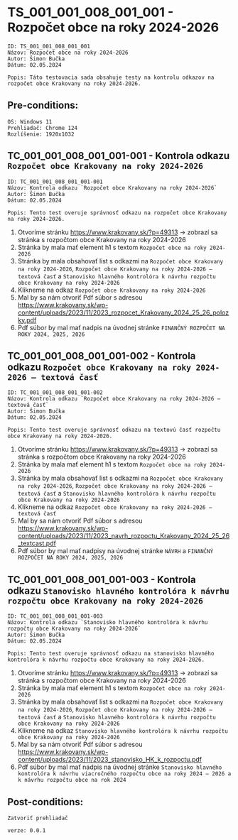 # TS_001_001_008_001_001 - Rozpočet obce na roky 2024-2026

```
ID: TS_001_001_008_001_001
Názov: Rozpočet obce na roky 2024-2026
Autor: Šimon Bučka
Dátum: 02.05.2024
```

```
Popis: Táto testovacia sada obsahuje testy na kontrolu odkazov na rozpočet obce Krakovany na roky 2024-2026.
```

## Pre-conditions:

```
OS: Windows 11
Prehliadač: Chrome 124
Rozlíšenie: 1920x1032
```

## TC_001_001_008_001_001-001 - Kontrola odkazu `Rozpočet obce Krakovany na roky 2024-2026`

```
ID: TC_001_001_008_001_001-001
Názov: Kontrola odkazu `Rozpočet obce Krakovany na roky 2024-2026`
Autor: Šimon Bučka
Dátum: 02.05.2024
```

```
Popis: Tento test overuje správnosť odkazu na rozpočet obce Krakovany na roky 2024-2026.
```

1. Otvoríme stránku https://www.krakovany.sk/?p=49313 -> zobrazí sa stránka s rozpočtom obce Krakovany na roky 2024-2026
2. Stránka by mala mať element h1 s textom `Rozpočet obce na roky 2024-2026`
3. Stránka by mala obsahovať list s odkazmi na `Rozpočet obce Krakovany na roky 2024-2026`, `Rozpočet obce Krakovany na roky 2024-2026 – textová časť` a `Stanovisko hlavného kontrolóra k návrhu rozpočtu obce Krakovany na roky 2024-2026`
4. Klikneme na odkaz `Rozpočet obce Krakovany na roky 2024-2026`
5. Mal by sa nám otvoriť Pdf súbor s adresou https://www.krakovany.sk/wp-content/uploads/2023/11/2023_rozpocet_Krakovany_2024_25_26_polozky.pdf
6. Pdf súbor by mal mať nadpis na úvodnej stránke `FINANČNÝ ROZPOČET NA ROKY 2024, 2025, 2026`

## TC_001_001_008_001_001-002 - Kontrola odkazu `Rozpočet obce Krakovany na roky 2024-2026 – textová časť`

```
ID: TC_001_001_008_001_001-002
Názov: Kontrola odkazu `Rozpočet obce Krakovany na roky 2024-2026 – textová časť`
Autor: Šimon Bučka
Dátum: 02.05.2024
```

```
Popis: Tento test overuje správnosť odkazu na textovú časť rozpočtu obce Krakovany na roky 2024-2026.
```

1. Otvoríme stránku https://www.krakovany.sk/?p=49313 -> zobrazí sa stránka s rozpočtom obce Krakovany na roky 2024-2026
2. Stránka by mala mať element h1 s textom `Rozpočet obce na roky 2024-2026`
3. Stránka by mala obsahovať list s odkazmi na `Rozpočet obce Krakovany na roky 2024-2026`, `Rozpočet obce Krakovany na roky 2024-2026 – textová časť` a `Stanovisko hlavného kontrolóra k návrhu rozpočtu obce Krakovany na roky 2024-2026`
4. Klikneme na odkaz `Rozpočet obce Krakovany na roky 2024-2026 – textová časť`
5. Mal by sa nám otvoriť Pdf súbor s adresou https://www.krakovany.sk/wp-content/uploads/2023/11/2023_navrh_rozpoctu_Krakovany_2024_25_26_textcast.pdf
6. Pdf súbor by mal mať nadpisy na úvodnej stránke `NÁVRH` a `FINANČNÝ ROZPOČET NA ROKY 2024, 2025, 2026`

## TC_001_001_008_001_001-003 - Kontrola odkazu `Stanovisko hlavného kontrolóra k návrhu rozpočtu obce Krakovany na roky 2024-2026`

```
ID: TC_001_001_008_001_001-003
Názov: Kontrola odkazu `Stanovisko hlavného kontrolóra k návrhu rozpočtu obce Krakovany na roky 2024-2026`
Autor: Šimon Bučka
Dátum: 02.05.2024
```

```
Popis: Tento test overuje správnosť odkazu na stanovisko hlavného kontrolóra k návrhu rozpočtu obce Krakovany na roky 2024-2026.
```

1. Otvoríme stránku https://www.krakovany.sk/?p=49313 -> zobrazí sa stránka s rozpočtom obce Krakovany na roky 2024-2026
2. Stránka by mala mať element h1 s textom `Rozpočet obce na roky 2024-2026`
3. Stránka by mala obsahovať list s odkazmi na `Rozpočet obce Krakovany na roky 2024-2026`, `Rozpočet obce Krakovany na roky 2024-2026 – textová časť` a `Stanovisko hlavného kontrolóra k návrhu rozpočtu obce Krakovany na roky 2024-2026`
4. Klikneme na odkaz `Stanovisko hlavného kontrolóra k návrhu rozpočtu obce Krakovany na roky 2024-2026`
5. Mal by sa nám otvoriť Pdf súbor s adresou https://www.krakovany.sk/wp-content/uploads/2023/11/2023_stanovisko_HK_k_rozpoctu.pdf
6. Pdf súbor by mal mať nadpis na úvodnej stránke `Stanovisko hlavného kontrolóra k návrhu viacročného rozpočtu
obce na roky 2024 – 2026 a k návrhu rozpočtu obce na rok 2024`

## Post-conditions:

```
Zatvoriť prehliadač
```

```
verze: 0.0.1
```
